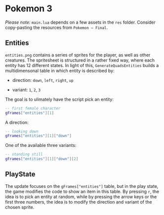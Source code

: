 # Pokemon 3

_Please note:_ `main.lua` depends on a few assets in the `res` folder. Consider copy-pasting the resources from `Pokemon — Final`.

## Entities

`entities.png` contains a series of sprites for the player, as well as other creatures. The spritesheet is structured in a rather fixed way, where each entity has 12 different states. In light of this, `GenerateQuadsEntities` builds a multidimensonal table in which entity is described by:

- direction: `down`, `left`, `right`, `up`

- variant: `1`, `2`, `3`

The goal is to ulimately have the script pick an entity:

```lua
-- first female character
gFrames["entities"][1]
```

A direction:

```lua
-- looking down
gFrames["entities"][1]["down"]
```

One of the available three variants:

```lua
-- standing still
gFrames["entities"][1]["down"][2]
```

## PlayState

The update focuses on the `gFrames["entities"]` table, but in the play state, the game modifies the code to show an item in this table. By pressing `r`, the idea is to pick an entity at random, while by pressing the arrow keys or the first three numbers, the idea is to modify the direction and variant of the chosen sprite.
